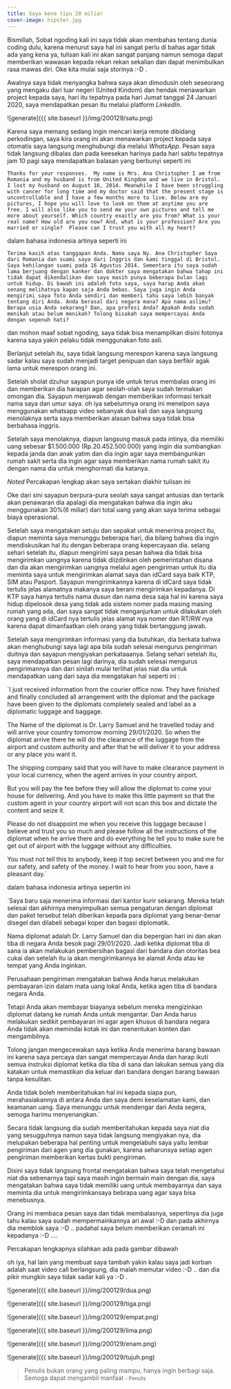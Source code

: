 ```yaml
---
title: Saya kena tipu 20 miliar
cover-image: hipster.jpg
---
```


Bismillah, Sobat ngoding kali ini saya tidak akan membahas tentang dunia coding dulu, karena menurut saya hal ini sangat perlu di bahas agar tidak ada yang kena ya, tulisan kali ini akan sangat panjang namun semoga dapat memberikan wawasan kepada rekan rekan sekalian dan dapat menimbulkan rasa mawas diri. Oke kita mulai saja storinya :-D .

<!--more-->

Awalnya saya tidak menyangka bahwa saya akan dimodusin oleh seseorang yang mengaku dari luar negeri (United Kindom) dan hendak menawarkan project kepada saya, hari itu tepatnya pada hari Jumat tanggal 24 Januari 2020, saya mendapatkan pesan itu melalui platform *LinkedIn*.

![generate]({{ site.baseurl }}/img/200129/satu.png) 

Karena saya memang sedang ingin mencari kerja remote dibidang perkodingan, saya kira orang ini akan menawarkan project kepada saya otomatis saya langsung menghubungi dia melalui *WhatsApp*. Pesan saya tidak langsung dibalas dan pada keesekan harinya pada hari sabtu tepatnya jam 10 pagi saya mendapatkan balasan yang berbunyi seperti ini

`Thanks for your responses.  My name is Mrs. Ana Christopher I am from Romania and my husband is from United Kingdom and we live in Bristol. I lost my husband on August 16, 2014. Meanwhile I have been struggling with cancer for long time and my doctor said that the present stage is uncontrollable and I have a few months more to live. Below are my pictures, I hope you will love to look on them at anytime you are free. I will also like you to send me your own pictures and tell me more about yourself. Which country exactly are you from?
What is your real name?
How old are you now?
And, what is your profession?
Are you married or single? 
Please can I trust you with all my heart?`

dalam bahasa indonesia artinya seperti ini

`Terima kasih atas tanggapan Anda. Nama saya Ny. Ana Christopher Saya dari Romania dan suami saya dari Inggris dan kami tinggal di Bristol. Saya kehilangan suami pada 16 Agustus 2014. Sementara itu saya sudah lama berjuang dengan kanker dan dokter saya mengatakan bahwa tahap ini tidak dapat dikendalikan dan saya masih punya beberapa bulan lagi untuk hidup. Di bawah ini adalah foto saya, saya harap Anda akan senang melihatnya kapan saja Anda bebas. Saya juga ingin Anda mengirimi saya foto Anda sendiri dan memberi tahu saya lebih banyak tentang diri Anda. Anda berasal dari negara mana?
Apa nama aslimu?
Berapa usia Anda sekarang?
Dan, apa profesi Anda?
Apakah Anda sudah menikah atau belum menikah?
Tolong bisakah saya mempercayai Anda dengan sepenuh hati?`

dan mohon maaf sobat ngoding, saya tidak bisa menampilkan disini fotonya karena saya yakin pelaku tidak menggunakan foto asli.

Berlanjut setelah itu, saya tidak langsung merespon karena saya langsung sadar kalau saya sudah menjadi target penipuan dan saya berfikir agak lama untuk merespon orang ini.

Setelah sholat dzuhur sayapun punya ide untuk terus membalas orang ini dan memberikan dia harapan agar seolah-olah saya sudah termakan omongan dia. Sayapun menjawab dengan memberikan informasi terkait nama saya dan umur saya. oh iya sebelumnya orang ini menelpon saya menggunakan whatsapp video sebanyak dua kali dan saya langsung menolaknya serta saya memberikan alasan bahwa saya tidak bisa berbahasa inggris.

Setelah saya menolaknya, diapun langsung masuk pada intinya, dia memiliki uang sebesar $1.500.000 (Rp.20.452.500.000) yang ingin dia sumbangkan kepada janda dan anak yatim dan dia ingin agar saya membangunkan rumah sakit serta dia ingin agar saya memberikan nama rumah sakit itu dengan nama dia untuk menghormati dia katanya.

*Noted* Percakapan lengkap akan saya sertakan diakhir tulisan ini

Oke dari sini sayapun berpura-pura seolah saya sangat antusias dan tertarik akan penawaran dia apalagi dia mengatakan bahwa dia ingin aku menggunakan 30%(6 miliar) dari total uang yang akan saya terima sebagai biaya operasional.

Setelah saya mengatakan setuju dan sepakat untuk menerima project itu, diapun meminta saya menunggu beberapa hari, dia bilang bahwa dia ingin mendiskusikan hal itu dengan beberapa orang kepercayaan dia. selang sehari setelah itu, diapun mengirimi saya pesan bahwa dia tidak bisa mengirimkan uangnya karena tidak diizdinkan oleh pemerintahan disana dan dia akan mengirimkan uangnya melalui agen pengiriman untuk itu dia meminta saya untuk mengirimkan alamat saya dan idCard saya baik KTP, SIM atau Pasport. Sayapun mengirimkannya karena di idCard saya tidak tertulis jelas alamatnya makanya saya berani mengirimkan kepadanya. Di KTP saya hanya tertulis nama dusun dan nama desa saja hal ini karena saya hidup dipelosok desa yang tidak ada sistem nomer pada masing masing rumah yang ada, dan saya sangat tidak menganjurkan untuk dilakukan oleh orang yang di idCard nya tertulis jelas alamat nya nomer dan RT/RW nya karena dapat dimanfaatkan oleh orang yang tidak bertanggung jawab.

Setelah saya mengirimkan informasi yang dia butuhkan, dia berkata bahwa akan menghubungi saya lagi apa bila sudah selesai mengurus pengiriman duitnya dan sayapun mengiyakan perkataaanya. Selang sehari setelah itu, saya mendapatkan pesan lagi darinya, dia sudah selesai mengurus pengirimannya dan dari sinilah mulai terlihat jelas niat dia untuk mendapatkan uang dari saya dia mengatakan hal seperti ini :

`I just received information from the courier office now. They  have finished and finally concluded all arrangement with the diplomat and the package have been given to the diplomats completely sealed and label as a diplomatic luggage and baggage.

The Name of the diplomat is Dr. Larry Samuel and he travelled today and will arrive your country tomorrow morning 29/01/2020. 
So when the diplomat arrive there he will do the clearance of the luggage from the airport and custom authority and after that he will deliver it to your address or any place you want it.

The shipping company said that you will have to make clearance payment in your local currency, when the agent arrives in your country airport. 

But you will pay the fee before they will allow the diplomat to come your house for delivering. And you have to make this little payment so that the custom agent in your country airport will not scan this box and dictate the content and seize it.

Please do not disappoint me when you receive this luggage because I believe and trust you so much and please follow all the instructions of the diplomat when he arrive there and do everything he tell you to make sure he get out of airport with the luggage without any difficulties.

You must not tell this to anybody, keep it top secret between you and me for our safety, and safety of the money.
I wait to hear from you soon, have a pleasant day.`

dalam bahasa indonesia artinya sepertin ini

`Saya baru saja menerima informasi dari kantor kurir sekarang. Mereka telah selesai dan akhirnya menyimpulkan semua pengaturan dengan diplomat dan paket tersebut telah diberikan kepada para diplomat yang benar-benar disegel dan dilabeli sebagai koper dan bagasi diplomatik.

Nama diplomat adalah Dr. Larry Samuel dan dia bepergian hari ini dan akan tiba di negara Anda besok pagi 29/01/2020.
Jadi ketika diplomat tiba di sana ia akan melakukan pembersihan bagasi dari bandara dan otoritas bea cukai dan setelah itu ia akan mengirimkannya ke alamat Anda atau ke tempat yang Anda inginkan.

Perusahaan pengiriman mengatakan bahwa Anda harus melakukan pembayaran izin dalam mata uang lokal Anda, ketika agen tiba di bandara negara Anda.

Tetapi Anda akan membayar biayanya sebelum mereka mengizinkan diplomat datang ke rumah Anda untuk mengantar. Dan Anda harus melakukan sedikit pembayaran ini agar agen khusus di bandara negara Anda tidak akan memindai kotak ini dan menentukan konten dan mengambilnya.

Tolong jangan mengecewakan saya ketika Anda menerima barang bawaan ini karena saya percaya dan sangat mempercayai Anda dan harap ikuti semua instruksi diplomat ketika dia tiba di sana dan lakukan semua yang dia katakan untuk memastikan dia keluar dari bandara dengan barang bawaan tanpa kesulitan.

Anda tidak boleh memberitahukan hal ini kepada siapa pun, merahasiakannya di antara Anda dan saya demi keselamatan kami, dan keamanan uang.
Saya menunggu untuk mendengar dari Anda segera, semoga harimu menyenangkan.`

Secara tidak langsung dia sudah memberitahukan kepada saya niat dia yang sesugguhnya namun saya tidak langsung mengiyakan nya, dia melupakan beberapa hal penting untuk mengelabuhi saya yaitu lembar pengiriman dari agen yang dia gunakan, karena seharunsya setiap agen pengiriman memberikan kertas bukti pengiriman.

Disini saya tidak langsung frontal mengatakan bahwa saya telah mengetahui niat dia sebenarnya tapi saya masih ingin bermain main dengan dia, saya mengatakan bahwa saya tidak memiliki uang untuk membayarnya dan saya meminta dia untuk mengirimkansaya bebrapa uang agar saya bisa menebusnya.

Orang ini membaca pesan saya dan tidak membalasnya, sepertinya dia juga tahu kalau saya sudah mempermainkannya ari awal :-D dan pada akhirnya dia memblok saya :-D .. padahal saya belum memberikan ceramah ini kepadanya :-D ....

Percakapan lengkapnya silahkan ada pada gambar dibawah

oh iya, hal lain yang membuat saya tambah yakin kalau saya jadi korban adalah saat video call berlangsung, dia malah memutar video :-D .. dan dia pikir mungkin saya tidak sadar kali ya :-D .


![generate]({{ site.baseurl }}/img/200129/dua.png) 

![generate]({{ site.baseurl }}/img/200129/tiga.png) 

![generate]({{ site.baseurl }}/img/200129/empat.png) 

![generate]({{ site.baseurl }}/img/200129/lima.png) 

![generate]({{ site.baseurl }}/img/200129/enam.png) 

![generate]({{ site.baseurl }}/img/200129/tujuh.png) 








>Penulis bukan orang yang paling mampu, hanya ingin berbagi saja. Semoga dapat mengambil manfaat<small> - Penulis</small>